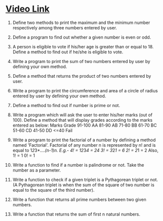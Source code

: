 # [Video Link](https://youtu.be/vvanI8NRlSI)

1. Define two methods to print the maximum and the minimum number respectively among three numbers entered by user.

2. Define a program to find out whether a given number is even or odd.

3. A person is eligible to vote if his/her age is greater than or equal to 18. Define a method to find out if he/she is eligible to vote.

4. Write a program to print the sum of two numbers entered by user by defining your own method.

5. Define a method that returns the product of two numbers entered by user.

6. Write a program to print the circumference and area of a circle of radius entered by user by defining your own method.

7. Define a method to find out if number is prime or not.

8. Write a program which will ask the user to enter his/her marks (out of 100). Define a method that will display grades according to the marks entered as below:
   Marks        Grade
   91-100         AA
   81-90          AB
   71-80          BB
   61-70          BC
   51-60          CD
   41-50          DD
   <=40          Fail

9. Write a program to print the factorial of a number by defining a method named 'Factorial'.
   Factorial of any number n is represented by n! and is equal to 1*2*3*....*(n-1)*n. E.g.-
   4! = 1*2*3*4 = 24
   3! = 3*2*1 = 6
   2! = 2*1 = 2
   Also,
   1! = 1
   0! = 1

10. Write a function to find if a number is palindrome or not. Take the number as a parameter.

12. Write a function to check if a given triplet is a Pythagorean triplet or not. (A Pythagorean triplet is when the sum of the square of two number is equal to the square of the third number).

13. Write a function that returns all prime numbers between two given numbers.

14. Write a function that returns the sum of first n natural numbers.
